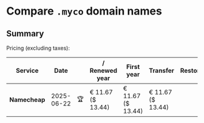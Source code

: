 # Compare `.myco` domain names

## Summary

Pricing (excluding taxes):

| Service | Date |  | / Renewed year | First year | Transfer | Restoration |
|--|--|--|--|--|--|--|
| **Namecheap** | 2025-06-22 | 🏆 | € 11.67<br>($ 13.44) | € 11.67<br>($ 13.44) | € 11.67<br>($ 13.44) |  |
